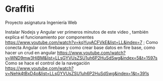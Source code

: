 # Graffiti
Proyecto asignatura Ingeniería Web

Instalar Nodejs y Angular ver primeros minutos de este video ,
también explica el funcionamiento por componentes https://www.youtube.com/watch?v=kqYuyACFVkE&list=LL&index=7 ;
Como conecta Angular con firebase y como crear base datos en fire base, como hacer un crud en angular 
https://www.youtube.com/watch?v=WND9mw3HiBM&list=LLsGYVUsZSU1uh6P2HuSdSwg&index=5&t=1597s
Como se hace el control de la navegación https://www.youtube.com/watch?v=Nehk4tBxD4o&list=LLsGYVUsZSU1uh6P2HuSdSwg&index=1&t=391s

